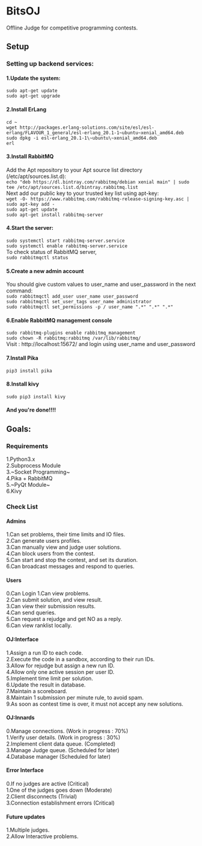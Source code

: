 # BitsOJ
Offline Judge for competitive programming contests.  

## Setup
### Setting up backend services:
#### 1.Update the system:  
`sudo apt-get update`  
`sudo apt-get upgrade`  
#### 2.Install ErLang
`cd ~  `  
`wget http://packages.erlang-solutions.com/site/esl/esl-erlang/FLAVOUR_1_general/esl-erlang_20.1-1~ubuntu~xenial_amd64.deb`  
`sudo dpkg -i esl-erlang_20.1-1\~ubuntu\~xenial_amd64.deb`  
`erl`  
#### 3.Install RabbitMQ  
Add the Apt repository to your Apt source list directory (/etc/apt/sources.list.d):  
`echo "deb https://dl.bintray.com/rabbitmq/debian xenial main" | sudo tee /etc/apt/sources.list.d/bintray.rabbitmq.list`  
Next add our public key to your trusted key list using apt-key:   
`wget -O- https://www.rabbitmq.com/rabbitmq-release-signing-key.asc | sudo apt-key add -`  
`sudo apt-get update`  
`sudo apt-get install rabbitmq-server`  
#### 4.Start the server:  
`sudo systemctl start rabbitmq-server.service`  
`sudo systemctl enable rabbitmq-server.service`  
To check status of RabbitMQ server,  
`sudo rabbitmqctl status`  
#### 5.Create a new admin account  
You should give custom values to user_name and user_password in the next command:  
`sudo rabbitmqctl add_user user_name user_password`     
`sudo rabbitmqctl set_user_tags user_name administrator`    
`sudo rabbitmqctl set_permissions -p / user_name ".*" ".*" ".*"`    
#### 6.Enable RabbitMQ management console  
`sudo rabbitmq-plugins enable rabbitmq_management`   
`sudo chown -R rabbitmq:rabbitmq /var/lib/rabbitmq/`   
Visit : http://localhost:15672/ and login using user_name and user_password  

#### 7.Install Pika
`pip3 install pika`  

#### 8.Install kivy
`sudo pip3 install kivy`
#### And you're done!!!!

## Goals:
### Requirements  
1.Python3.x  
2.Subprocess Module  
3.~Socket Programming~  
4.Pika + RabbitMQ  
5.~PyQt Module~  
6.Kivy  


### Check List
#### Admins
1.Can set problems, their time limits and IO files.  
2.Can generate users profiles.  
3.Can manually view and judge user solutions.  
4.Can block users from the contest.  
5.Can start and stop the contest, and set its duration.  
6.Can broadcast messages and respond to queries.  

#### Users  
0.Can Login
1.Can view problems.  
2.Can submit solution, and view result.   
3.Can view their submission results.   
4.Can send queries.   
5.Can request a rejudge and get NO as a reply.  
6.Can view ranklist locally.  
  
#### OJ:Interface  
1.Assign a run ID to each code.  
2.Execute the code in a sandbox, according to their run IDs.  
3.Allow for rejudge but assign a new run ID.  
4.Allow only one active session per user ID.  
5.Implement time limit per solution.  
6.Update the result in database.  
7.Maintain a scoreboard.  
8.Maintain 1 submission per minute rule, to avoid spam.  
9.As soon as contest time is over, it must not accept any new solutions.  

#### OJ:Innards
0.Manage connections.  (Work in progress : 70%)    
1.Verify user details.  (Work in progress : 30%)  
2.Implement client data queue.  (Completed)  
3.Manage Judge queue.  (Scheduled for later)  
4.Database manager  (Scheduled for later)  

#### Error Interface
0.If no judges are active (Critical)  
1.One of the judges goes down (Moderate)  
2.Client disconnects (Trivial)  
3.Connection establishment errors (Critical)  

#### Future updates  
1.Multiple judges.  
2.Allow Interactive problems.  
